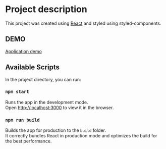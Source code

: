 # Project description

This project was created using [React](https://github.com/facebook/create-react-app) and styled using styled-components.

## DEMO

[Application demo](https://goofy-shannon-d99b32.netlify.app/)

## Available Scripts

In the project directory, you can run:

### `npm start`

Runs the app in the development mode.\
Open [http://localhost:3000](http://localhost:3000) to view it in the browser.

### `npm run build`

Builds the app for production to the `build` folder.\
It correctly bundles React in production mode and optimizes the build for the best performance.

